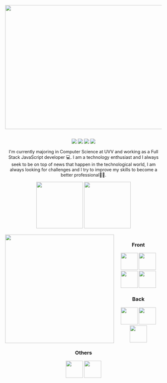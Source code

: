 <div align="center">
  <img width="900" height="400" src="https://media.discordapp.net/attachments/359157310469439509/988978709887332372/Vinicius_Benfica.png?width=1025&height=454">
<div>
<br/>
  
[![](https://img.shields.io/badge/LinkedIn-0077B5?style=for-the-badge&logo=linkedin&logoColor=white)](https://www.linkedin.com/in/vinicius-benfica/)
[![](https://img.shields.io/badge/Instagram-E4405F?style=for-the-badge&logo=instagram&logoColor=white)](https://www.instagram.com/vb_benfica/)
[![](https://img.shields.io/badge/Twitter-1DA1F2?style=for-the-badge&logo=twitter&logoColor=white)](https://twitter.com/VBbenfica)
[![](https://img.shields.io/badge/Facebook-1877F2?style=for-the-badge&logo=facebook&logoColor=white)](https://www.facebook.com/Vinicius.Benfica.Ruy)

<p>
  I'm currently majoring in Computer Science at UVV and working as a Full Stack JavaScript developer 💻. I am a technology enthusiast and I always seek to be on top of news that happen in the technological world, I am always looking for challenges and I try to improve my skills to become a better professional👨‍💼.
</p>
  
<div>
    <img height="150px" src="https://github-readme-stats.vercel.app/api?username=viniciusbenfica&show_icons=true&theme=radical&include_all_commits=true&count_private=true"/>
    <img height="150px" src="https://github-readme-stats.vercel.app/api/top-langs/?username=viniciusbenfica&layout=compact&langs_count=7&theme=radical"/>
</div>
<br/>
  
<img  align="left" height="350" widht="400" src="https://i.pinimg.com/originals/5e/b1/16/5eb11602ed6c805919e0842d1b70cc9a.gif">

<div>

  ### Front
  <img width="55px" height="55px" src="https://cdn.auth0.com/blog/logos/nextjs-logo.png"/>
  <img width="55px" height="55px" src="https://logospng.org/download/react/logo-react-1024.png"/>
  <img width="55px" height="55px" src="https://upload.wikimedia.org/wikipedia/commons/thumb/9/95/Vue.js_Logo_2.svg/1184px-Vue.js_Logo_2.svg.png"/>
  <img width="55px" height="55px" src="https://upload.wikimedia.org/wikipedia/commons/thumb/9/96/Sass_Logo_Color.svg/1280px-Sass_Logo_Color.svg.png"/>

  <br/>

  ### Back

  <img width="55px" height="55px" src="https://d2eip9sf3oo6c2.cloudfront.net/tags/images/000/000/256/square_480/nodejslogo.png"/>
  <img width="55px" height="55px" src="https://iconape.com/wp-content/png_logo_vector/typescript.png"/>
  <img width="55px" height="55px" src="https://seeklogo.com/images/N/nestjs-logo-09342F76C0-seeklogo.com.png"/>

  <br/>

  ### Others
  <img width="55px" height="55px" src="https://www.mundodocker.com.br/wp-content/uploads/2015/06/docker_facebook_share.png"/>
  <img width="55px" height="55px" src="https://upload.wikimedia.org/wikipedia/commons/thumb/3/3f/Git_icon.svg/2048px-Git_icon.svg.png"/>

<div>
